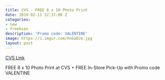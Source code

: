 ```yaml
---
title: CVS - FREE 8 x 10 Photo Print
date: 2019-02-11 22:37:00 Z
categories:
- new
- freebies
description: 'Promo code: VALENTINE'
image: https://i.imgur.com/knGaDJe.jpg
layout: post
---
```


[CVS Link](https://www.cvs.com/photo/create/builder?sku=CommerceProduct_7182&category=prints)

FREE 8 x 10 Photo Print at CVS + FREE In-Store Pick-Up with Promo code VALENTINE